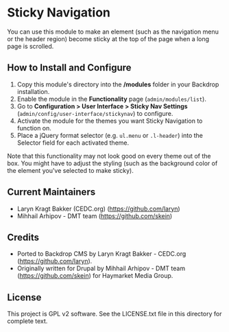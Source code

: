 # Sticky Navigation

You can use this module to make an element (such as the navigation menu or
the header region) become sticky at the top of the page when a long page
is scrolled.

## How to Install and Configure

1. Copy this module's directory into the **/modules** folder in your 
   Backdrop installation.
2. Enable the module in the **Functionality** page (`admin/modules/list`).
3. Go to **Configuration > User Interface > Sticky Nav Settings** 
   (`admin/config/user-interface/stickynav`) to configure.
4. Activate the module for the themes you want Sticky Navigation to 
   function on.
5. Place a jQuery format selector (e.g. `ul.menu` or `.l-header`) into the 
   Selector field for each activated theme.

Note that this functionality may not look good on every theme out of the box. 
You might have to adjust the styling (such as the background color of the 
element you've selected to make sticky).

## Current Maintainers

- Laryn Kragt Bakker (CEDC.org) (https://github.com/laryn)
- Mihhail Arhipov - DMT team (https://github.com/skein)

## Credits

- Ported to Backdrop CMS by Laryn Kragt Bakker - CEDC.org (https://github.com/laryn).
- Originally written for Drupal by Mihhail Arhipov - DMT team (https://github.com/skein) for Haymarket Media Group.

## License

This project is GPL v2 software. See the LICENSE.txt file in this directory for
complete text.
